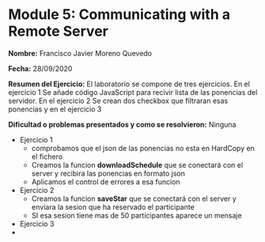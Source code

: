 # Module 5: Communicating with a Remote Server

**Nombre:** Francisco Javier Moreno Quevedo

**Fecha:** 28/09/2020

**Resumen del Ejercicio:** El laboratorio se compone de tres ejercicios. En el ejercicio 1 Se añade código JavaScript para recivir lista de las ponencias del servidor. En el ejercicio 2 Se crean dos checkbox que filtraran esas ponencias y en el ejercicio 3

**Dificultad o problemas presentados y como se resolvieron:** Ninguna

- Ejercicio 1
  - comprobamos que el json de las ponencias no esta en HardCopy en el fichero
  - Creamos la funcion **downloadSchedule** que se conectará con el server y recibira las ponencias en formato json
  - Aplicamos el control de errores a esa funcion
- Ejercicio 2
  - Creamos la funcion **saveStar** que se conectará con el server y enviara la sesion que ha reservado el participante
  - SI esa sesion tiene mas de 50 participantes aparece un mensaje
- Ejercicio 3
- 